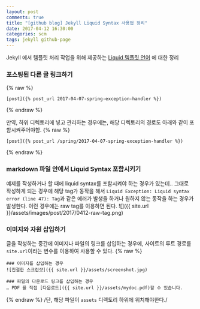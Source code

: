 ```yaml
---
layout: post
comments: true
title: "[github blog] Jekyll Liquid Syntax 사용법 정리"
date: 2017-04-12 16:30:00
categories: scm
tags: jekyll github-page
---
```


Jekyll 에서 템플릿 처리 작업을 위해 제공하는 [Liquid 템플릿 언어](http://jekyllrb-ko.github.io/docs/templates/) 에 대한 정리 

### 포스팅된 다른 글 링크하기
{% raw %}
```
[post]({% post_url 2017-04-07-spring-exception-handler %})
```
{% endraw %}

만약, 하위 디렉토리에 넣고 관리하는 경우에는, 해당 디렉토리의 경로도 아래와 같이 포함시켜주어야함.
{% raw %}
```
[post]({% post_url /spring/2017-04-07-spring-exception-handler %})
```
{% endraw %}

### markdown 파일 안에서 Liquid Syntax 포함시키기
예제를 작성하거나 할 때에 liquid syntax를 포함시켜야 하는 경우가 있는데..
그대로 작성하게 되는 경우에 해당 tag가 동작을 해서 `Liquid Exception: Liquid syntax error (line 47): Tag`과 같은 에러가 발생을 하거나  원하지 않는 동작을 하는 경우가 발생한다.
이런 경우에는 raw tag를 이용하면 된다.
![]({{ site.url }}/assets/images/post/2017/0412-raw-tag.png)

### 이미지와 자원 삽입하기
글을 작성하는 중간에 이미지나 파일의 링크를 삽입하는 경우에, 사이트의 루트 경로를  `site.url`이라는 변수를 이용하여 사용할 수 있다.
{% raw %}
```
### 이미지를 삽입하는 경우
![친절한 스크린샷]({{ site.url }}/assets/screenshot.jpg)

### 파일의 다운로드 링크를 삽입하는 경우
… PDF 를 직접 [다운로드]({{ site.url }}/assets/mydoc.pdf)할 수 있습니다.
```
{% endraw %}
/단, 해당 파일이 `assets` 디렉토리 하위에 위치해야한다./

